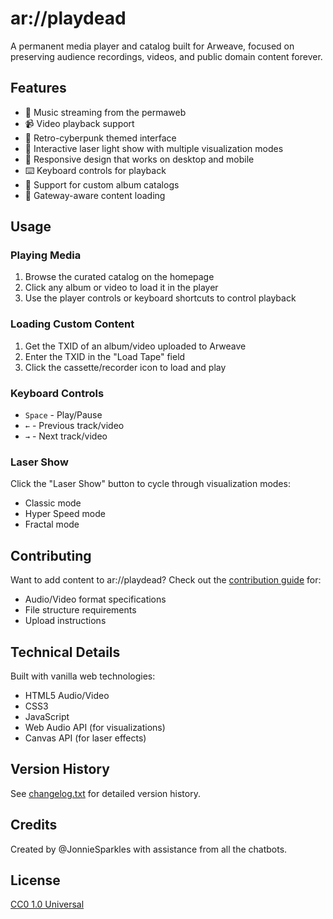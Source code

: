 # ar://playdead

A permanent media player and catalog built for Arweave, focused on preserving audience recordings, videos, and public domain content forever.

## Features

- 🎵 Music streaming from the permaweb
- 📹 Video playback support
- 🎨 Retro-cyberpunk themed interface
- 🌈 Interactive laser light show with multiple visualization modes
- 📱 Responsive design that works on desktop and mobile
- ⌨️ Keyboard controls for playback
- 🎼 Support for custom album catalogs
- 🔄 Gateway-aware content loading

## Usage

### Playing Media
1. Browse the curated catalog on the homepage
2. Click any album or video to load it in the player
3. Use the player controls or keyboard shortcuts to control playback

### Loading Custom Content
1. Get the TXID of an album/video uploaded to Arweave
2. Enter the TXID in the "Load Tape" field
3. Click the cassette/recorder icon to load and play

### Keyboard Controls
- `Space` - Play/Pause
- `←` - Previous track/video
- `→` - Next track/video

### Laser Show
Click the "Laser Show" button to cycle through visualization modes:
- Classic mode
- Hyper Speed mode
- Fractal mode

## Contributing

Want to add content to ar://playdead? Check out the [contribution guide](contribute.html) for:
- Audio/Video format specifications
- File structure requirements
- Upload instructions

## Technical Details

Built with vanilla web technologies:
- HTML5 Audio/Video
- CSS3
- JavaScript
- Web Audio API (for visualizations)
- Canvas API (for laser effects)

## Version History

See [changelog.txt](changelog.txt) for detailed version history.

## Credits

Created by @JonnieSparkles with assistance from all the chatbots.

## License

[CC0 1.0 Universal](LICENSE) 